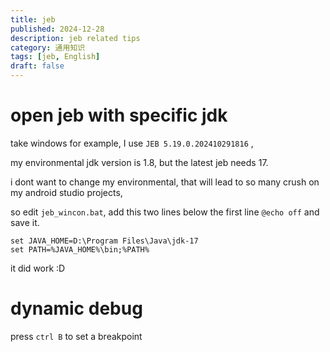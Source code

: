```yaml
---
title: jeb
published: 2024-12-28
description: jeb related tips
category: 通用知识
tags: [jeb, English]
draft: false
---
```


# open jeb with specific jdk 

take windows for example, I use `JEB 5.19.0.202410291816` , 

my environmental jdk version is 1.8, but the latest jeb needs 17.

i dont want to change my environmental, that will lead to so many crush on my android studio projects, 

so edit `jeb_wincon.bat`, add this two lines below the first line `@echo off` and save it.

```
set JAVA_HOME=D:\Program Files\Java\jdk-17
set PATH=%JAVA_HOME%\bin;%PATH%
```

it did work :D

# dynamic debug

press `ctrl B` to set a breakpoint

